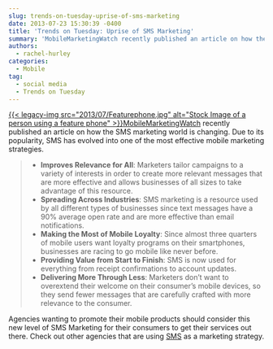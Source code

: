 ```yaml
---
slug: trends-on-tuesday-uprise-of-sms-marketing
date: 2013-07-23 15:30:39 -0400
title: 'Trends on Tuesday: Uprise of SMS Marketing'
summary: 'MobileMarketingWatch recently published an article on how the SMS marketing world is changing. Due to its popularity, SMS has evolved into one of the most effective mobile marketing strategies. Improves Relevance for All: Marketers tailor campaigns to a variety of interests in order'
authors:
  - rachel-hurley
categories:
  - Mobile
tag:
  - social media
  - Trends on Tuesday
---
```


[{{< legacy-img src="2013/07/Featurephone.jpg" alt="Stock Image of a person using a feature phone" >}}](https://s3.amazonaws.com/sitesusa/wp-content/uploads/sites/212/2013/07/Featurephone.jpg)[MobileMarketingWatch](http://www.mobilemarketingwatch.com/sms-marketing-how-its-changing-in-2013-34049/) recently published an article on how the SMS marketing world is changing. Due to its popularity, SMS has evolved into one of the most effective mobile marketing strategies.

>   * **Improves Relevance for All**: Marketers tailor campaigns to a variety of interests in order to create more relevant messages that are more effective and allows businesses of all sizes to take advantage of this resource.
>   * **Spreading Across Industries**: SMS marketing is a resource used by all different types of businesses since text messages have a 90% average open rate and are more effective than email notifications.
>   * **Making the Most of Mobile Loyalty**: Since almost three quarters of mobile users want loyalty programs on their smartphones, businesses are racing to go mobile like never before.
>   * **Providing Value from Start to Finish**: SMS is now used for everything from receipt confirmations to account updates.
>   * **Delivering More Through Less**: Marketers don&#8217;t want to overextend their welcome on their consumer&#8217;s mobile devices, so they send fewer messages that are carefully crafted with more relevance to the consumer.

Agencies wanting to promote their mobile products should consider this new level of SMS Marketing for their consumers to get their services out there. Check out other agencies that are using [SMS](https://digitalgov.sites.usa.gov/2012/08/21/sms-or-short-message-service/ "SMS or Short Message Service") as a marketing strategy.